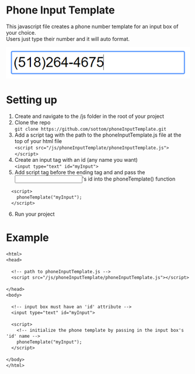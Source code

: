 # Phone Input Template

This javascript file creates a phone number template for an input box of your choice.  
Users just type their number and it will auto format.

![picture](img/demo.PNG)

# Setting up

1. Create and navigate to the /js folder in the root of your project  
2. Clone the repo  
`git clone https://github.com/sottom/phoneInputTemplate.git`
3. Add a script tag with the path to the phoneInputTemplate.js file at the top of your html file  
`<script src="/js/phoneInputTemplate/phoneInputTemplate.js"></script>`
4. Create an input tag with an id (any name you want)  
`<input type="text" id="myInput">`
5. Add script tag before the ending </body> tag and and pass the <input>'s id into the phoneTemplate() function
```
  <script>
    phoneTemplate("myInput");
  </script>
  ```
6. Run your project  

# Example

```
<html>
<head>

  <!-- path to phoneInputTemplate.js -->
  <script src="/js/phoneInputTemplate/phoneInputTemplate.js"></script>

</head>
<body>

  <!-- input box must have an 'id' attribute -->
  <input type="text" id="myInput">

  <script>
    <!-- initialize the phone template by passing in the input box's 'id' name -->
    phoneTemplate("myInput");
  </script>

</body>
</html>
```
